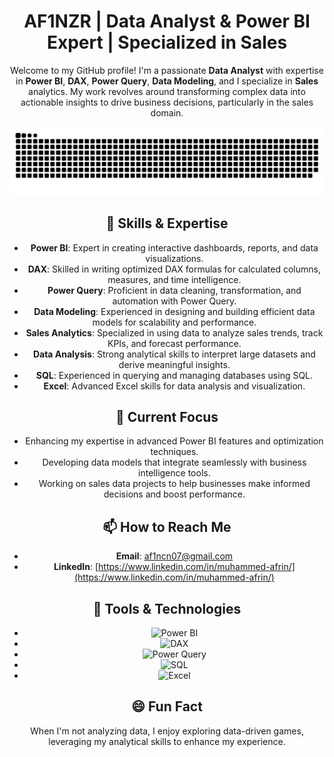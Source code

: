 <div align="center">
  
# AF1NZR | Data Analyst & Power BI Expert | Specialized in Sales

Welcome to my GitHub profile! I'm a passionate **Data Analyst** with expertise in **Power BI**, **DAX**, **Power Query**, **Data Modeling**, and I specialize in **Sales** analytics. My work revolves around transforming complex data into actionable insights to drive business decisions, particularly in the sales domain.

![snake gif](https://github.com/af1nzr/af1nzr/blob/output/github-snake-dark.svg)


## 🔧 Skills & Expertise

- **Power BI**: Expert in creating interactive dashboards, reports, and data visualizations.
- **DAX**: Skilled in writing optimized DAX formulas for calculated columns, measures, and time intelligence.
- **Power Query**: Proficient in data cleaning, transformation, and automation with Power Query.
- **Data Modeling**: Experienced in designing and building efficient data models for scalability and performance.
- **Sales Analytics**: Specialized in using data to analyze sales trends, track KPIs, and forecast performance.
- **Data Analysis**: Strong analytical skills to interpret large datasets and derive meaningful insights.
- **SQL**: Experienced in querying and managing databases using SQL.
- **Excel**: Advanced Excel skills for data analysis and visualization.

## 💼 Current Focus

- Enhancing my expertise in advanced Power BI features and optimization techniques.
- Developing data models that integrate seamlessly with business intelligence tools.
- Working on sales data projects to help businesses make informed decisions and boost performance.

## 📫 How to Reach Me

- **Email**: [af1ncn07@gmail.com](mailto:af1nzr07.com)
- **LinkedIn**: [https://www.linkedin.com/in/muhammed-afrin/](https://www.linkedin.com/in/muhammed-afrin/)

## 🔗 Tools & Technologies

- ![Power BI](https://img.shields.io/badge/-Power%20BI-ffaa00?style=for-the-badge&logo=powerbi)
- ![DAX](https://img.shields.io/badge/-DAX-00B5E2?style=for-the-badge&logo=microsoft)
- ![Power Query](https://img.shields.io/badge/-Power%20Query-0078D4?style=for-the-badge&logo=microsoft)
- ![SQL](https://img.shields.io/badge/-SQL-4479A1?style=for-the-badge&logo=postgresql)
- ![Excel](https://img.shields.io/badge/-Excel-217346?style=for-the-badge&logo=microsoft-excel)

## 😄 Fun Fact

When I'm not analyzing data, I enjoy exploring data-driven games, leveraging my analytical skills to enhance my experience.

</div>





